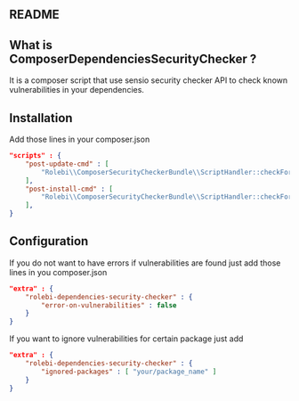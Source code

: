 README
------

What is ComposerDependenciesSecurityChecker ?
---------------------------------------

It is a composer script that use sensio security checker API to check known vulnerabilities in your dependencies.

Installation
------------

Add those lines in your composer.json

```json
"scripts" : {
    "post-update-cmd" : [
        "Rolebi\\ComposerSecurityCheckerBundle\\ScriptHandler::checkForSecurityIssues"
    ],
    "post-install-cmd" : [
        "Rolebi\\ComposerSecurityCheckerBundle\\ScriptHandler::checkForSecurityIssues"
    ],
}
```
        
Configuration
-------------

If you do not want to have errors if vulnerabilities are found just add those lines in you composer.json

```json
"extra" : {
    "rolebi-dependencies-security-checker" : {
        "error-on-vulnerabilities" : false
    }
}
```

If you want to ignore vulnerabilities for certain package just add

```json
"extra" : {
    "rolebi-dependencies-security-checker" : {
        "ignored-packages" : [ "your/package_name" ]
    }
}
```

